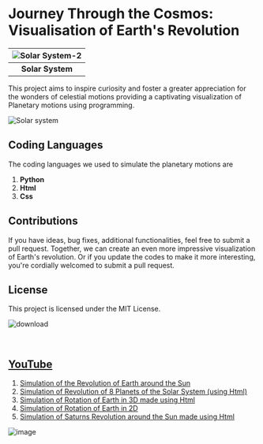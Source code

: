 # Journey Through the Cosmos: Visualisation of Earth's Revolution #


|![Solar System-2](https://github.com/Riddhiman2005/Journey-Through-the-Cosmos-Visualization-of-Planetary-Motions/assets/130882317/d6b820ff-9924-4544-b311-c100155187c8) | 
|:--:| 
| **Solar System** |

This project aims to inspire curiosity and
foster a greater appreciation for the wonders of celestial motions 
providing a captivating visualization of Planetary motions using programming.


![Solar system](https://github.com/Riddhiman2005/Journey-Through-the-Cosmos-Visualization-of-Planetary-Motions/assets/130882317/1657be2f-acb3-4b78-b55a-e34672437417)


## Coding Languages ##

The coding languages we used to simulate the planetary motions are
 
 1) **Python**
 2) **Html**
 3) **Css**



## Contributions ##

If you have ideas, bug fixes, additional functionalities, feel free to submit a pull request. 
Together, we can create an even more impressive visualization of Earth's revolution. Or if you update the 
codes to make it more interesting, you're cordially welcomed to submit a pull request.


## License ##

This project is licensed under the MIT License. 


![download](https://github.com/Riddhiman2005/Journey-Through-the-Cosmos-Visualization-of-Planetary-Motions/assets/130882317/064673ff-b3cf-4a2e-b247-25833191d748)

<br>

## [YouTube](https://www.youtube.com/@riddhiman.bhattacharya6568) ##

1) [Simulation of the Revolution of Earth around the Sun](https://youtu.be/rsVDR_ZD3Vg)
2) [Simulation of Revolution of 8 Planets of the Solar System (using Html)](https://youtu.be/lKgy_fKTlCo)
3) [Simulation of Rotation of Earth in 3D made using Html](https://youtu.be/5a_2UjC13Jg)
4) [Simulation of Rotation of Earth in 2D](https://youtu.be/4LYR_Z08Y-w)
5) [Simulation of Saturns Revolution around the Sun made using Html](https://youtu.be/f72vQAdT1Bw)






![image](https://github.com/Riddhiman2005/Journey-Through-the-Cosmos-Visualization-of-Planetary-Motions/assets/130882317/d9c3750a-7a53-4cfa-ba98-eb8738b6a49f)




